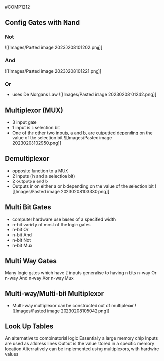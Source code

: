 #COMP1212
## Config Gates with Nand
### Not
![[Images/Pasted image 20230208101202.png]]
### And
![[Images/Pasted image 20230208101221.png]]
### Or
- uses De Morgans Law
![[Images/Pasted image 20230208101242.png]]

## Multiplexor (MUX)
- 3 input gate
- 1 input is a selection bit
- One of the other two inputs, a and b, are outputted depending on the value of the selection bit
![[Images/Pasted image 20230208102950.png]]

## Demultiplexor
- opposite function to a MUX
- 2 inputs (in and a selection bit)
- 2 outputs a and b
- Outputs in on either a or b depending on the value of the selection bit
![[Images/Pasted image 20230208103330.png]]

## Multi Bit Gates
- computer hardware use buses of a specified width
- n-bit variety of most of the logic gates
- n-bit Or
- n-bit And
- n-bit Not
- n-bit Mux

## Multi Way Gates
Many logic gates which have 2 inputs generalise to having n bits
n-way Or
n-way And
n-way Xor
n-way Mux

## Multi-way/Multi-bit Multiplexor
- Multi-way multiplexor can be constructed out of multiplexor
![[Images/Pasted image 20230208105042.png]]

## Look Up Tables
An alternative to combinatorial logic
Essentially a large memory chip
Inputs are used as address lines
Output is the value stored in a specific memory location
Alternatively can be implemented using multiplexors, with hardwire values